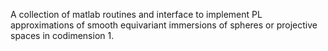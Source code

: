 A collection of matlab routines and interface to implement PL approximations of smooth equivariant immersions of spheres or projective spaces in codimension 1. 
